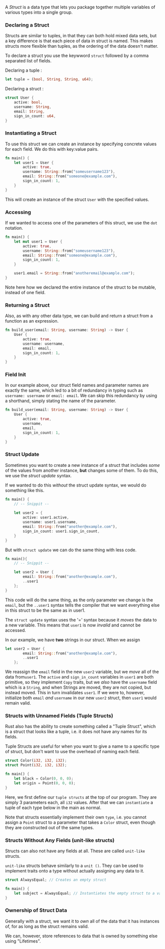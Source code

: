 A *Struct* is a data type that lets you package together multiple variables of various types into a single group.



### Declaring a Struct
Structs are similar to tuples, in that they can both hold mixed data sets, but a key difference is that each piece of data in struct is named. This makes structs more flexible than tuples, as the ordering of the data doesn't matter.

To declare a struct you use the keywword `struct` followed by a comma separated list of fields.

Declaring a tuple :

```Rust
let tuple = (bool, String, String, u64);
```

Declaring a struct :

```Rust
struct User {
	active: bool,
	username: String,
	email: String,
	sign_in_count: u64,
}
```



### Instantiating a Struct
To use this struct we can create an instance by specifying concrete values for each field. We do this with key:value pairs.

```Rust
fn main() {
	let user1 = User {
		active: true,
		username: String::from("someusername123"),
		email: String::from("someone@example.com"),
		sign_in_count: 1,
	}
}
```

This will create an instance of the struct `User` with the specified values.



### Accessing
If we wanted to access one of the parameters of this struct, we use the `dot` notation.

```Rust
fn main() {
	let mut user1 = User {
		active: true,
		username: String::from("someusername123"),
		email: String::from("someone@example.com"),
		sign_in_count: 1,
	}

	user1.email = String::from("anotheremail@example.com");
}
```

Note here how we declared the entire instance of the struct to be mutable, instead of one field.



### Returning a Struct
Also, as with any other data type, we can build and return a struct from a function as an expression.

```Rust
fn build_user(email: String, username: String) -> User {
	User {
		active: true,
		username: username,
		email: email,
		sign_in_count: 1,
	}
}
```



### Field Init
In our example above, our struct field names and parameter names are exactly the same, which led to a bit of redundancy in typing such as `username: username` or `email: email`. We can skip this redundancy by using a shorthand, simply stating the name of the parameter.

```Rust
fn build_user(email: String, username: String) -> User {
	User {
		active: true,
		username,
		email,
		sign_in_count: 1,
	}
}
```



### Struct Update
Sometimes you want to create a new instance of a struct that includes *some* of the values from another instance, **but** changes some of them. To do this, we use the *struct update* syntax.

If we wanted to do this *without* the struct update syntax, we would do something like this.

```Rust
fn main() {
	// -- Snippit --
	
	let user2 = {
		active: user1.active,
		username: user1.username,
		email: String::from("another@example.com"),
		sign_in_count: user1.sign_in_count,
	}
}
```

But with  `struct update` we can do the same thing with less code. 

```Rust
fn main(){
	// -- Snippit --

	let user2 = User {
		email: String::from("another@example.com"),
		..user1
	};
}
```

This code will do the same thing, as the only parameter we change is the `email`, but the `..user1` syntax tells the compiler that we want everything else in this struct to be the same as in user1.

The `struct update` syntax uses the '=' syntax because it *moves* the data to a new variable. This means that `user1` is now *invalid* and cannot be accessed.

In our example, we have **two** strings in our struct. When we assign

```Rust
let user2 = User {
		email: String::from("another@example.com"),
		..user1
	};
```

We reassign the `email` field in the new `user2` variable, but we *move* all of the data from`user1`. The `active` and `sign_in_count` variables in `user1` are both primitive, so they implement `Copy` traits, but we *also* have the `username` field which is a `String`, and when Strings are moved, they are not copied, but instead moved. This in turn invalidates `user1`. If we were to, however, initialize both `email` *and* `username` in our new `user2` struct, then `user1` would remain valid.



### Structs with Unnamed Fields (Tuple Structs)
Rust also has the ability to create something called a "Tuple Struct", which is a struct that looks like a tuple, i.e. it does not have any names for its fields.

Tuple Structs are useful for when you want to give a name to a specific type of struct, but don't want to use the overhead of naming each field.

```Rust
struct Color(i32, i32, i32);
struct Point(i32, i32, i32);

fn main() {
	let black = Color(0, 0, 0);
	let origin = Point(0, 0, 0);
}
```

Here, we first define our `tuple structs` at the top of our program. They are simply 3 parameters each, all `i32` values. After that we can `instantiate` a tuple of each type below in the main as normal.

Note that structs essentially implement their own `type`, i.e. you cannot assign a `Point` struct to a parameter that takes a `Color` struct, even though they are constructed out of the same types.



### Structs Without Any Fields (unit-like structs)
Structs can also not have any fields at all. These are called `unit-like` structs.

`unit-like` structs behave similarly to a `unit ()`. They can be used to implement traits onto a type without actually assigning any data to it.

```Rust
struct AlwaysEqual; // Creates an empty struct

fn main() {
	let subject = AlwaysEqual; // Instantiates the empty struct to a variable
}
```



### Ownership of Struct Data
Generally with a struct, we want it to *own* all of the data that it has instances of, for as long as the struct remains valid.

We can, however, store references to data that is owned by something else using "Lifetimes".